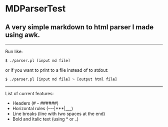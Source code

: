 # MDParserTest
## A very simple markdown to html parser I made using awk.

---
Run like:  
```sh
$ ./parser.pl [input md file]
```
or if you want to print to a file instead of to stdout:
```sh
$ ./parser.pl [input md file] > [output html file]
```
---

List of current features:  
- Headers (# - ######)
- Horizontal rules (---|\*\*\*|\_\_\_)
- Line breaks (line with two spaces at the end)
- Bold and italic text (using \* or \_)
